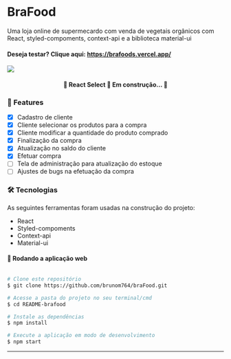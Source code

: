 # BraFood
Uma loja online de supermecardo com venda de vegetais orgânicos com React, styled-compoments, context-api e  a biblioteca material-ui

#### Deseja testar? Clique aqui: https://brafoods.vercel.app/

<img src='https://portifolio-brunom764.vercel.app/static/media/brafood.5098de633a56a68effee.png' heigth:10rem width:50rem/>
<h4 align="center"> 
	🚧  React Select 🚀 Em construção...  🚧
</h4>

### 🏁 Features

- [x] Cadastro de cliente
- [x] Cliente selecionar os produtos para a compra
- [x] Cliente modificar a quantidade do produto comprado
- [x] Finalização da compra
- [x] Atualização no saldo do cliente
- [x] Efetuar compra
- [ ] Tela de administração para atualização do estoque
- [ ] Ajustes de bugs na efetuação da compra

### 🛠 Tecnologias

As seguintes ferramentas foram usadas na construção do projeto:

- React
- Styled-compoments
- Context-api
- Material-ui

#### 🧭 Rodando a aplicação web

```bash

# Clone este repositório
$ git clone https://github.com/brunom764/braFood.git

# Acesse a pasta do projeto no seu terminal/cmd
$ cd README-brafood

# Instale as dependências
$ npm install

# Execute a aplicação em modo de desenvolvimento
$ npm start


```

---
